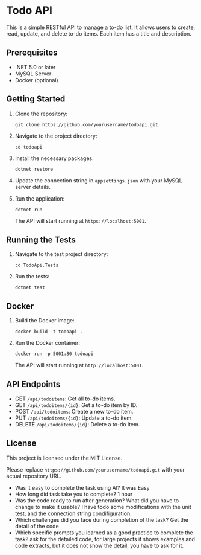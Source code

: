 # Todo API

This is a simple RESTful API to manage a to-do list. It allows users to create, read, update, and delete to-do items. Each item has a title and description.

## Prerequisites

- .NET 5.0 or later
- MySQL Server
- Docker (optional)

## Getting Started

1. Clone the repository:
   ```
   git clone https://github.com/yourusername/todoapi.git
   ```
2. Navigate to the project directory:
   ```
   cd todoapi
   ```
3. Install the necessary packages:
   ```
   dotnet restore
   ```
4. Update the connection string in `appsettings.json` with your MySQL server details.

5. Run the application:
   ```
   dotnet run
   ```
   The API will start running at `https://localhost:5001`.

## Running the Tests

1. Navigate to the test project directory:
   ```
   cd TodoApi.Tests
   ```
2. Run the tests:
   ```
   dotnet test
   ```

## Docker

1. Build the Docker image:
   ```
   docker build -t todoapi .
   ```
2. Run the Docker container:
   ```
   docker run -p 5001:80 todoapi
   ```
   The API will start running at `http://localhost:5001`.

## API Endpoints

- GET `/api/todoitems`: Get all to-do items.
- GET `/api/todoitems/{id}`: Get a to-do item by ID.
- POST `/api/todoitems`: Create a new to-do item.
- PUT `/api/todoitems/{id}`: Update a to-do item.
- DELETE `/api/todoitems/{id}`: Delete a to-do item.

## License

This project is licensed under the MIT License.

Please replace `https://github.com/yourusername/todoapi.git` with your actual repository URL.

- Was it easy to complete the task using AI? It was Easy
- How long did task take you to complete? 1 hour
- Was the code ready to run after generation? What did you have to change to make it usable? I have todo some modifications with the unit test, and the connection string condifiguration.
- Which challenges did you face during completion of the task? Get the detail of the code
- Which specific prompts you learned as a good practice to complete the task? ask for the detailed code, for large projects it shows examples and code extracts, but it does not show the detail, you have to ask for it.
